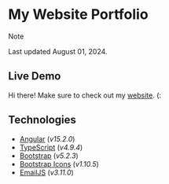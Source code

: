 # My Website Portfolio
> [!NOTE]
> Last updated August 01, 2024.

## Live Demo
Hi there! Make sure to check out my [website](https://victor-jr.com/). (:

## Technologies
- [Angular](https://angular.dev) (*v15.2.0*)
- [TypeScript](https://www.typescriptlang.org) (*v4.9.4*)
- [Bootstrap](https://getbootstrap.com) (*v5.2.3*)
- [Bootstrap Icons](https://icons.getbootstrap.com) (*v1.10.5*)
- [EmailJS](https://www.emailjs.com) (*v3.11.0*)